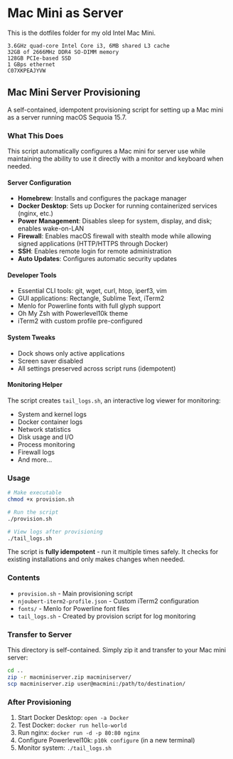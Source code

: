 # Mac Mini as Server

This is the dotfiles folder for my old Intel Mac Mini.

```text
3.6GHz quad-core Intel Core i3, 6MB shared L3 cache
32GB of 2666MHz DDR4 SO-DIMM memory
128GB PCIe-based SSD
1 GBps ethernet
C07XKPEAJYVW
```

## Mac Mini Server Provisioning

A self-contained, idempotent provisioning script for setting up a Mac mini as a server running macOS Sequoia 15.7.

### What This Does

This script automatically configures a Mac mini for server use while maintaining the ability to use it directly with a monitor and keyboard when needed.

#### Server Configuration
- **Homebrew**: Installs and configures the package manager
- **Docker Desktop**: Sets up Docker for running containerized services (nginx, etc.)
- **Power Management**: Disables sleep for system, display, and disk; enables wake-on-LAN
- **Firewall**: Enables macOS firewall with stealth mode while allowing signed applications (HTTP/HTTPS through Docker)
- **SSH**: Enables remote login for remote administration
- **Auto Updates**: Configures automatic security updates

#### Developer Tools
- Essential CLI tools: git, wget, curl, htop, iperf3, vim
- GUI applications: Rectangle, Sublime Text, iTerm2
- Menlo for Powerline fonts with full glyph support
- Oh My Zsh with Powerlevel10k theme
- iTerm2 with custom profile pre-configured

#### System Tweaks
- Dock shows only active applications
- Screen saver disabled
- All settings preserved across script runs (idempotent)

#### Monitoring Helper
The script creates `tail_logs.sh`, an interactive log viewer for monitoring:
- System and kernel logs
- Docker container logs
- Network statistics
- Disk usage and I/O
- Process monitoring
- Firewall logs
- And more...

### Usage

```bash
# Make executable
chmod +x provision.sh

# Run the script
./provision.sh

# View logs after provisioning
./tail_logs.sh
```

The script is **fully idempotent** - run it multiple times safely. It checks for existing installations and only makes changes when needed.

### Contents

- `provision.sh` - Main provisioning script
- `njoubert-iterm2-profile.json` - Custom iTerm2 configuration
- `fonts/` - Menlo for Powerline font files
- `tail_logs.sh` - Created by provision script for log monitoring

### Transfer to Server

This directory is self-contained. Simply zip it and transfer to your Mac mini server:

```bash
cd ..
zip -r macminiserver.zip macminiserver/
scp macminiserver.zip user@macmini:/path/to/destination/
```

### After Provisioning

1. Start Docker Desktop: `open -a Docker`
2. Test Docker: `docker run hello-world`
3. Run nginx: `docker run -d -p 80:80 nginx`
4. Configure Powerlevel10k: `p10k configure` (in a new terminal)
5. Monitor system: `./tail_logs.sh`
